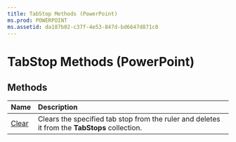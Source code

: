 ```yaml
---
title: TabStop Methods (PowerPoint)
ms.prod: POWERPOINT
ms.assetid: da187b02-c37f-4e53-847d-bd6647d871c0
---
```



# TabStop Methods (PowerPoint)

## Methods



|**Name**|**Description**|
|:-----|:-----|
|[Clear](tabstop-clear-method-powerpoint.md)|Clears the specified tab stop from the ruler and deletes it from the  **TabStops** collection.|

